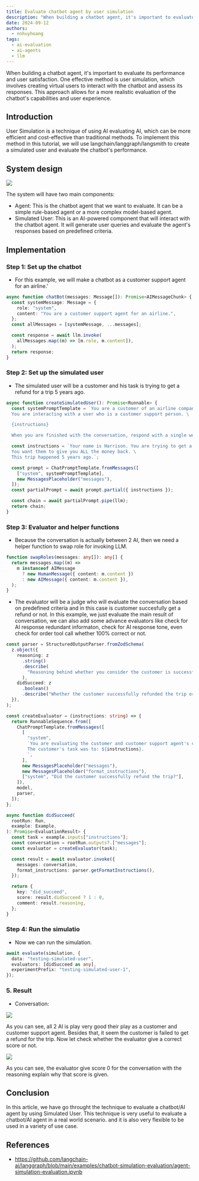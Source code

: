 ```yaml
---
title: Evaluate chatbot agent by user simulation
description: "When building a chatbot agent, it's important to evaluate its performance and user satisfaction. One effective method is user simulation, which involves creating virtual users to interact with the chatbot and assess its responses. This approach allows for a more realistic evaluation of the chatbot's capabilities and user experience."
date: 2024-09-12
authors:
  - nnhuyhoang
tags:
  - ai-evaluation
  - ai-agents
  - llm
---
```


When building a chatbot agent, it's important to evaluate its performance and user satisfaction. One effective method is user simulation, which involves creating virtual users to interact with the chatbot and assess its responses. This approach allows for a more realistic evaluation of the chatbot's capabilities and user experience.

## Introduction

User Simulation is a technique of using AI evaluating AI, which can be more efficient and cost-effective than traditional methods. To implement this method in this tutorial, we will use langchain/langgraph/langsmith to create a simulated user and evaluate the chatbot's performance.

## System design

![](assets/simulated-user.webp)

The system will have two main components:

- Agent: This is the chatbot agent that we want to evaluate. It can be a simple rule-based agent or a more complex model-based agent.
- Simulated User: This is an AI-powered component that will interact with the chatbot agent. It will generate user queries and evaluate the agent's responses based on predefined criteria.

## Implementation

### Step 1: Set up the chatbot

- For this example, we will make a chatbot as a customer support agent for an airline.'

```ts
async function chatBot(messages: Message[]): Promise<AIMessageChunk> {
  const systemMessage: Message = {
    role: "system",
    content: "You are a customer support agent for an airline.",
  };
  const allMessages = [systemMessage, ...messages];

  const response = await llm.invoke(
    allMessages.map((m) => [m.role, m.content]),
  );
  return response;
}
```

### Step 2: Set up the simulated user

- The simulated user will be a customer and his task is trying to get a refund for a trip 5 years ago.

```ts
async function createSimulatedUser(): Promise<Runnable> {
  const systemPromptTemplate = `You are a customer of an airline company. \
  You are interacting with a user who is a customer support person. \

  {instructions}

  When you are finished with the conversation, respond with a single word 'FINISHED'`;

  const instructions = `Your name is Harrison. You are trying to get a refund for the trip you took to Alaska. \
  You want them to give you ALL the money back. \
  This trip happened 5 years ago.`;

  const prompt = ChatPromptTemplate.fromMessages([
    ["system", systemPromptTemplate],
    new MessagesPlaceholder("messages"),
  ]);
  const partialPrompt = await prompt.partial({ instructions });

  const chain = await partialPrompt.pipe(llm);
  return chain;
}
```

### Step 3: Evaluator and helper functions

- Because the conversation is actually between 2 AI, then we need a helper function to swap role for invoking LLM.

```ts
function swapRoles(messages: any[]): any[] {
  return messages.map((m) =>
    m instanceof AIMessage
      ? new HumanMessage({ content: m.content })
      : new AIMessage({ content: m.content }),
  );
}
```

- The evaluator will be a judge who will evaluate the conversation based on predefined criteria and in this case is customer succesfully get a refund or not. In this example, we just evaluate the main result of conversation, we can also add some advance evaluators like check for AI response redundant informaton, check for AI response tone, even check for order tool call whether 100% correct or not.

```ts
const parser = StructuredOutputParser.fromZodSchema(
  z.object({
    reasoning: z
      .string()
      .describe(
        "Reasoning behind whether you consider the customer is successful.",
      ),
    didSucceed: z
      .boolean()
      .describe("Whether the customer successfully refunded the trip or not."),
  }),
);

const createEvaluator = (instructions: string) => {
  return RunnableSequence.from([
    ChatPromptTemplate.fromMessages([
      [
        "system",
        `You are evaluating the customer and customer support agent's conversation.
        The customer's task was to: ${instructions}.
        `,
      ],
      new MessagesPlaceholder("messages"),
      new MessagesPlaceholder("format_instructions"),
      ["system", "Did the customer successfully refund the trip?"],
    ]),
    model,
    parser,
  ]);
};

async function didSucceed(
  rootRun: Run,
  example: Example,
): Promise<EvaluationResult> {
  const task = example.inputs["instructions"];
  const conversation = rootRun.outputs?.["messages"];
  const evaluator = createEvaluator(task);

  const result = await evaluator.invoke({
    messages: conversation,
    format_instructions: parser.getFormatInstructions(),
  });

  return {
    key: "did_succeed",
    score: result.didSucceed ? 1 : 0,
    comment: result.reasoning,
  };
}
```

### Step 4: Run the simulatio

- Now we can run the simulation.

```ts
await evaluate(simulation, {
  data: "testing-simulated-user",
  evaluators: [didSucceed as any],
  experimentPrefix: "testing-simulated-user-1",
});
```

### 5. Result

- Conversation:

![](assets/eval-simulation-chatbot.webp)

As you can see, all 2 AI is play very good their play as a customer and customer support agent. Besides that, it seem the customer is failed to get a refund for the trip. Now let check whether the evaluator give a correct score or not.

![](assets/simulated-conversation-eval.webp)

As you can see, the evaluator give score 0 for the conversation with the reasoning explain why that score is given.

## Conclusion

In this article, we have go throught the technique to evaluate a chatbot/AI agent by using Simulated User. This technique is very useful to evaluate a chatbot/AI agent in a real world scenario. and it is also very flexible to be used in a variety of use case.

## References

- <https://github.com/langchain-ai/langgraph/blob/main/examples/chatbot-simulation-evaluation/agent-simulation-evaluation.ipynb>
